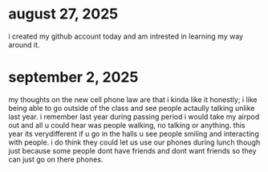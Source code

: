 # august 27, 2025
i created my github account today and am intrested in learning my way around it.

# september 2, 2025
my thoughts on the new cell phone law are that i kinda like it honestly; i like being able to go outside of the class and see people actaully talking unlike last year. i remember last year during passing period i would take my airpod out and all u could hear was people walking, no talking or anything. this year its verydifferent if u go in the halls u see people smiling and interacting with people. i do think they could let us use our phones during lunch though just because some people dont have friends and dont want friends so they can just go on there phones. 
